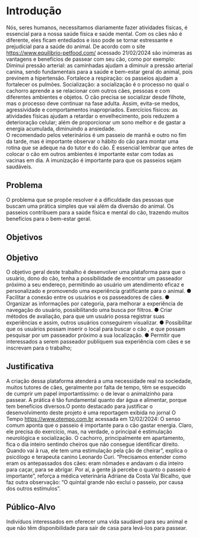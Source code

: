 # Introdução

Nós, seres humanos, necessitamos diariamente fazer atividades físicas, é essencial para a nossa saúde física e saúde mental. Com os cães não é diferente, eles ficam entediados e isso pode se tornar estressante e prejudicial para a saúde do animal.
De acordo com o site https://www.equilibrio-petfood.com/ acessado 21/02/2024 são inúmeras as vantagens e benefícios de passear com seu cão, como por exemplo:
 Diminui pressão arterial: as caminhadas ajudam a diminuir a pressão arterial canina, sendo fundamentais para a saúde e bem-estar geral do animal, pois previnem a hipertensão.
Fortalece a respiração: os passeios ajudam a fortalecer os pulmões.
Socialização: a socialização é o processo no qual o cachorro aprende a se relacionar com outros cães, pessoas e com diferentes ambientes e objetos. O cão precisa se socializar desde filhote, mas o processo deve continuar na fase adulta. Assim, evita-se medos, agressividade e comportamentos inapropriados.
Exercícios físicos: as atividades físicas ajudam a retardar o envelhecimento, pois reduzem a deterioração celular; além de proporcionar um sono melhor e de gastar a energia acumulada, diminuindo a ansiedade.  
O recomendado pelos veterinários é um passeio de manhã e outro no fim da tarde, mas é importante observar o hábito do cão para montar uma rotina que se adeque na do tutor e do cão.
É essencial lembrar que antes de colocar o cão em outros ambientes é importante estar com todas as vacinas em dia. A imunização é importante para que os passeios sejam saudáveis.


## Problema
O problema que se propõe resolver é a dificuldade das pessoas que buscam uma prática simples que vai além da diversão do animal. Os passeios contribuem para a saúde física e mental do cão, trazendo muitos benefícios para o bem-estar geral.
## Objetivos

## Objetivo
O objetivo geral deste trabalho é desenvolver uma plataforma para que o usuário, dono do cão, tenha a possibilidade de encontrar um passeador próximo a seu endereço, permitindo ao usuário um atendimento eficaz e personalizado e promovendo uma experiência  gratificante para o animal.
●	Facilitar a conexão entre os usuários e os passeadores de cães.
●	Organizar as informações por categoria, para melhorar a experiência de navegação do usuário, possibilitando uma busca por filtros.
●	Criar métodos de avaliação, para que um usuário possa registrar suas experiências e assim, outros usuários conseguirem visualizar.
●	Possibilitar que os usuários possam inserir o local para buscar o cão , e  que possam pesquisar por um passeador próximo a sua localização.
●	Permitir que interessados a serem passeador publiquem sua experiência com cães e se inscrevam para o trabalho;

## Justificativa
A criação dessa plataforma atenderá a uma necessidade real na sociedade, muitos tutores de cães, geralmente por falta de tempo, têm se esquecido de cumprir um papel importantíssimo: o de levar o animalzinho para passear. A prática é tão fundamental quanto dar água e alimentar, porque tem benefícios diversos.O ponto destacado para justificar o desenvolvimento deste projeto é uma reportagem exibida no jornal O Tempo https://www.otempo.com.br acessada em 12/02/2024:
O senso comum aponta que o passeio é importante para o cão gastar energia. Claro, ele precisa do exercício, mas, na verdade, o principal é estimulação neurológica e socialização. O cachorro, principalmente em apartamento, fica o dia inteiro sentindo cheiros que não consegue identificar direito. Quando vai à rua, ele tem uma estimulação pela ção de cheirar”, explica o psicólogo e terapeuta canino Leonardo Curi. “Precisamos entender como eram os antepassados dos cães: eram nômades e andavam o dia inteiro para caçar, para se abrigar. Por aí, a gente já percebe o quanto o passeio é importante”, reforça a médica veterinária Adriane da Costa Val Bicalho, que faz outra observação: “O quintal grande não exclui o passeio, por causa dos outros estímulos”.


## Público-Alvo

Indivíduos interessados em oferecer uma vida saudável para seu animal e que não têm disponibilidade para sair de casa para levá-los para passear.


